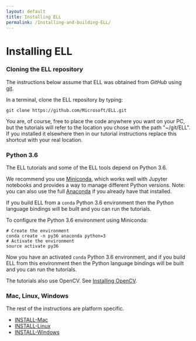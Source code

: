 ```yaml
---
layout: default
title: Installing ELL
permalink: /Installing-and-building-ELL/
---
```


# Installing ELL

### Cloning the ELL repository

The instructions below assume that ELL was obtained from *GitHub* using [git](https://git-scm.com/download). 

In a terminal, clone the ELL repository by typing:

    git clone https://github.com/Microsoft/ELL.git

You are, of course, free to place the code anywhere you want on your PC, but the
tutorials will refer to the location you chose with the path "~/git/ELL".  If you installed it elsewhere
then in our tutorial instructions replace this shortcut with your real location.

### Python 3.6

The ELL tutorials and some of the ELL tools depend on Python 3.6.

We recommend you use [Miniconda](https://conda.io/miniconda.html), which works well with Jupyter notebooks and provides a way to manage different Python versions.   Note: you can also use the full [Anaconda](https://www.continuum.io/downloads) if you already have that installed.

If you build ELL from a `conda` Python 3.6 environment then the Python language bindings will be built and you can run the tutorials.

To configure the Python 3.6 environment using Miniconda:
```
# Create the environment
conda create -n py36 anaconda python=3
# Activate the environment
source activate py36
```
Now you have an activated `conda` Python 3.6 environment, and if you build ELL from this environment then the Python language bindings will be built and you can run the tutorials.

The tutorials also use OpenCV.  See [Installing OpenCV](/ELL/Installing-OpenCV/).

### Mac, Linux, Windows

The rest of the instructions are platform specific.

- [INSTALL-Mac](/ELL/Installing-and-building-ELL/INSTALL-Mac/)
- [INSTALL-Linux](/ELL/Installing-and-building-ELL/INSTALL-Linux/)
- [INSTALL-Windows](/ELL/Installing-and-building-ELL/INSTALL-Windows/)

